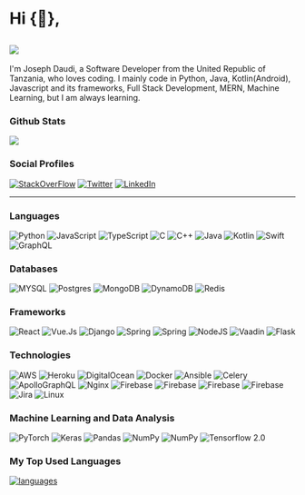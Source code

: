 # Hi {👋}, 

![](https://komarev.com/ghpvc/?username=josedaudi&color=green)
-------------------------------------------------

I'm Joseph Daudi, a Software Developer from the United Republic of Tanzania, who loves coding.
I mainly code in Python, Java, Kotlin(Android), Javascript and its frameworks, Full Stack Development, MERN, Machine Learning, but I am always learning.
<!-- My activities are much beyond my stream of education. -->

### Github Stats

[<img src="https://github-readme-stats.vercel.app/api?username=josedaudi&count_private=true&include_all_commits=true&show_icons=true&theme=light&border_radius=9"/>]()

### Social Profiles

[<img alt="StackOverFlow" src="https://img.shields.io/badge/StackOverFlow%20-%23FF6F00.svg?&style=for-the-badge&logo=Stackoverflow&logoColor=white"/>](https://stackoverflow.com/users/4805642/joseph-daudi)
[<img alt="Twitter" src="https://img.shields.io/badge/@daudithe%20-%231DA1F2.svg?&style=for-the-badge&logo=Twitter&logoColor=white"/>](https://twitter.com/daudithe)
[<img alt="LinkedIn" src="https://img.shields.io/badge/linkedin%20-%230077B5.svg?&style=for-the-badge&logo=linkedin&logoColor=white"/>](https://www.linkedin.com/in/joseph-daudi/)

----------

### Languages

![Python](https://img.shields.io/badge/python%20-%2314354C.svg?&style=for-the-badge&logo=python&logoColor=white)
![JavaScript](https://img.shields.io/badge/javascript%20-%23323330.svg?&style=for-the-badge&logo=javascript&logoColor=%23F7DF1E)
![TypeScript](https://img.shields.io/badge/typescript%20-%23323330.svg?&style=for-the-badge&logo=typescript&logoColor=%23F7DF1E)
![C](https://img.shields.io/badge/c%20-%2300599C.svg?&style=for-the-badge&logo=c&logoColor=white)
![C++](https://img.shields.io/badge/c++%20-%2300599C.svg?&style=for-the-badge&logo=c%2B%2B&ogoColor=white)
![Java](https://img.shields.io/badge/java-%23ED8B00.svg?&style=for-the-badge&logo=java&logoColor=white)
![Kotlin](https://img.shields.io/badge/kotlin-%230095D5.svg?&style=for-the-badge&logo=kotlin&logoColor=white)
![Swift](https://img.shields.io/badge/swift-%23FA7343.svg?&style=for-the-badge&logo=swift&logoColor=white)
![GraphQL](https://img.shields.io/badge/GraphQL-FFFFFF.svg?style=for-the-badge&logo=graphql)

### Databases

![MYSQL](https://img.shields.io/badge/mysql-%23ffffff.svg?&style=for-the-badge&logo=mysql&logoColor=%23316192)
![Postgres](https://img.shields.io/badge/postgres-%23316192.svg?&style=for-the-badge&logo=postgresql&logoColor=white)
![MongoDB](https://img.shields.io/badge/MongoDB-%234ea94b.svg?&style=for-the-badge&logo=mongodb&logoColor=white)
![DynamoDB](https://img.shields.io/badge/DynamoDB-%234053D6.svg?&style=for-the-badge&logo=amazondynamodb&logoColor=white)
![Redis](https://img.shields.io/badge/Redis-%23DC382D.svg?&style=for-the-badge&logo=redis&logoColor=white)

### Frameworks

![React](https://img.shields.io/badge/react%20-%2320232a.svg?&style=for-the-badge&logo=react&logoColor=%2361DAFB)
![Vue.Js](https://img.shields.io/badge/vue.js%20-%2335495e.svg?&style=for-the-badge&logo=vuedotjs&logoColor=%234FC08D)
![Django](https://img.shields.io/badge/django%20-%23092E20.svg?&style=for-the-badge&logo=django&logoColor=white)
![Spring](https://img.shields.io/badge/spring%20MVC%20-%236DB33F.svg?&style=for-the-badge&logo=spring&logoColor=white)
![Spring](https://img.shields.io/badge/spring%20Boot%20-%236DB33F.svg?&style=for-the-badge&logo=springboot&logoColor=white)
![NodeJS](https://img.shields.io/badge/node.js%20-%23339933.svg?&style=for-the-badge&logo=nodedotjs&logoColor=white)
![Vaadin](https://img.shields.io/badge/Vaadin%20-%2300B4F0.svg?&style=for-the-badge&logo=vaadin&logoColor=white)
![Flask](https://img.shields.io/badge/flask%20-%23000.svg?&style=for-the-badge&logo=flask&logoColor=white)

### Technologies

![AWS](https://img.shields.io/badge/AWS%20-%23FF9900.svg?&style=for-the-badge&logo=amazon-aws&logoColor=white)
![Heroku](https://img.shields.io/badge/heroku%20-%23430098.svg?&style=for-the-badge&logo=heroku&logoColor=white)
![DigitalOcean](https://img.shields.io/badge/DigitalOcean-%230167ff.svg?&style=for-the-badge&logo=digitalOcean&logoColor=white)
![Docker](https://img.shields.io/badge/docker%20-%230db7ed.svg?&style=for-the-badge&logo=docker&logoColor=white)
![Ansible](https://img.shields.io/badge/ansible%20-%23EE0000.svg?&style=for-the-badge&logo=ansible&logoColor=white)
![Celery](https://img.shields.io/badge/celery%20-%2337814A.svg?&style=for-the-badge&logo=celery&logoColor=white)
![ApolloGraphQL](https://img.shields.io/badge/apollographql%20-%23311C87.svg?&style=for-the-badge&logo=apollographql&logoColor=white)
![Nginx](https://img.shields.io/badge/nginx%20-%23009639.svg?&style=for-the-badge&logo=nginx&logoColor=white)
![Firebase](https://img.shields.io/badge/firebase%20-%23FFCA28.svg?&style=for-the-badge&logo=firebase&logoColor=white)
![Firebase](https://img.shields.io/badge/amplify%20-%23FF9900.svg?&style=for-the-badge&logo=awsamplify&logoColor=white)
![Firebase](https://img.shields.io/badge/mqtt%20-%233C5280.svg?&style=for-the-badge&logo=eclipsemosquitto&logoColor=white)
![Firebase](https://img.shields.io/badge/rabbitmq%20-%23FF6600.svg?&style=for-the-badge&logo=rabbitmq&logoColor=white)
![Jira](https://img.shields.io/badge/-Jira-FFF?&&style=for-the-badge&logo=Jira-Software&logoColor=0052CC)
![Linux](https://img.shields.io/badge/-Linux-%23FCC624?&style=for-the-badge&logo=Linux&logoColor=black)

### Machine Learning and Data Analysis

![PyTorch](https://img.shields.io/badge/PyTorch%20-%23EE4C2C.svg?&style=for-the-badge&logo=PyTorch&logoColor=white)
![Keras](https://img.shields.io/badge/Keras%20-%23D00000.svg?&style=for-the-badge&logo=Keras&logoColor=white)
![Pandas](https://img.shields.io/badge/pandas%20-%23150458.svg?&style=for-the-badge&logo=pandas&logoColor=white)
![NumPy](https://img.shields.io/badge/numpy%20-%23013243.svg?&style=for-the-badge&logo=numpy&logoColor=white)
![NumPy](https://img.shields.io/badge/scikit%20Learn%20-%23F7931E.svg?&style=for-the-badge&logo=scikit-learn&logoColor=white)
![Tensorflow 2.0](https://img.shields.io/badge/TensorFlow%20-%23FF6F00.svg?&style=for-the-badge&logo=TensorFlow&logoColor=white)

### My Top Used Languages

[![languages](https://github-readme-stats.vercel.app/api/top-langs/?username=josedaudi&count_private=true&show_icons=true&theme=light&border_radius=9)]() 
